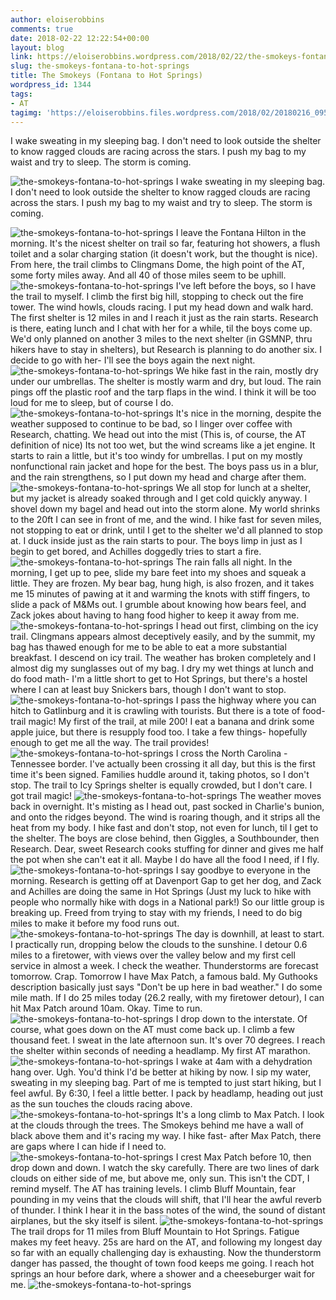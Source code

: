 ```yaml
---
author: eloiserobbins
comments: true
date: 2018-02-22 12:22:54+00:00
layout: blog
link: https://eloiserobbins.wordpress.com/2018/02/22/the-smokeys-fontana-to-hot-springs/
slug: the-smokeys-fontana-to-hot-springs
title: The Smokeys (Fontana to Hot Springs)
wordpress_id: 1344
tags:
- AT
tagimg: 'https://eloiserobbins.files.wordpress.com/2018/02/20180216_095808.jpg'
---
```


I wake sweating in my sleeping bag. I don't need to look outside the shelter to know ragged clouds are racing across the stars. I push my bag to my waist and try to sleep. The storm is coming.


![the-smokeys-fontana-to-hot-springs](https://eloiserobbins.files.wordpress.com/2018/02/20180216_095808.jpg)
I wake sweating in my sleeping bag. I don't need to look outside the shelter to know ragged clouds are racing across the stars. I push my bag to my waist and try to sleep. The storm is coming.

![the-smokeys-fontana-to-hot-springs](https://eloiserobbins.files.wordpress.com/2018/02/20180216_095815.jpg)
I leave the Fontana Hilton in the morning. It's the nicest shelter on trail so far,  featuring hot showers, a flush toilet and a solar charging station (it doesn't work, but the thought is nice). From here, the trail climbs to Clingmans Dome, the high point of the AT, some forty miles away. And all 40 of those miles seem to be uphill. 
![the-smokeys-fontana-to-hot-springs](https://eloiserobbins.files.wordpress.com/2018/02/20180218_084553.jpg)
I've left before the boys, so I have the trail to myself. I climb the first big hill, stopping to check out the fire tower. The wind howls, clouds racing. I put my head down and walk hard. The first shelter is 12 miles in and I reach it just as the rain starts. Research is there, eating lunch and I chat with her for a while, til the boys come up. We'd only planned on another 3 miles to the next shelter (in GSMNP, thru hikers have to stay in shelters), but Research is planning to do another six. I decide to go with her- I'll see the boys again the next night.
![the-smokeys-fontana-to-hot-springs](https://eloiserobbins.files.wordpress.com/2018/02/20180218_091143.jpg)
We hike fast in the rain, mostly dry under our umbrellas. The shelter is mostly warm and dry, but loud. The rain pings off the plastic roof and the tarp flaps in the wind. I think it will be too loud for me to sleep, but of course I do.
![the-smokeys-fontana-to-hot-springs](https://eloiserobbins.files.wordpress.com/2018/02/20180218_091155.jpg)
It's nice in the morning, despite the weather supposed to continue to be bad, so I linger over coffee with Research, chatting. We head out into the mist (This is, of course, the AT definition of nice) Its not too wet, but the wind screams like a jet engine. It starts to rain a little, but it's too windy for umbrellas. I put on my mostly nonfunctional rain jacket and hope for the best. The boys pass us in a blur, and the rain strengthens, so I put down my head and charge after them.
![the-smokeys-fontana-to-hot-springs](https://eloiserobbins.files.wordpress.com/2018/02/20180218_092347.jpg)
We all stop for lunch at a shelter, but my jacket is already soaked through and I get cold quickly anyway. I shovel down my bagel and head out into the storm alone. My world shrinks to the 20ft I can see in front of me, and the wind. I hike fast for seven miles, not stopping to eat or drink, until I get to the shelter we'd all planned to stop at. I duck inside just as the rain starts to pour. The boys limp in just as I begin to get bored, and Achilles doggedly tries to start a fire.
![the-smokeys-fontana-to-hot-springs](https://eloiserobbins.files.wordpress.com/2018/02/20180218_110840.jpg)
The rain falls all night. In the morning, I get up to pee, slide my bare feet into my shoes and squeak a little. They are frozen. My bear bag, hung high, is also frozen, and it takes me 15 minutes of pawing at it and warming the knots with stiff fingers, to slide a pack of M&Ms out. I grumble about knowing how bears feel, and Zack jokes about having to hang food higher to keep it away from me. 
![the-smokeys-fontana-to-hot-springs](https://eloiserobbins.files.wordpress.com/2018/02/20180218_141306.jpg)
I head out first, climbing on the icy trail. Clingmans appears almost deceptively easily, and by the summit, my bag has thawed enough for me to be able to eat a more substantial breakfast. I descend on icy trail. The weather has broken completely and I almost dig my sunglasses out of my bag. I dry my wet things at lunch and do food math- I'm a little short to get to Hot Springs, but there's a hostel where I can at least buy Snickers bars, though I don't want to stop.
![the-smokeys-fontana-to-hot-springs](https://eloiserobbins.files.wordpress.com/2018/02/20180218_142759.jpg)
I pass the highway where you can hitch to Gatlinburg and it is crawling with tourists. But there is a tote of food- trail magic! My first of the trail, at mile 200! I eat a banana and drink some apple juice, but there is resupply food too. I take a few things- hopefully enough to get me all the way. The trail provides!
![the-smokeys-fontana-to-hot-springs](https://eloiserobbins.files.wordpress.com/2018/02/20180219_083424.jpg)
I cross the North Carolina - Tennessee border. I've actually been crossing it all day, but this is the first time it's been signed. Families huddle around it, taking photos, so I don't stop. The trail to Icy Springs shelter is equally crowded, but I don't care. I got trail magic!
![the-smokeys-fontana-to-hot-springs](https://eloiserobbins.files.wordpress.com/2018/02/20180219_085841.jpg)
The weather moves back in overnight. It's misting as I head out, past socked in Charlie's bunion, and onto the ridges beyond. The wind is roaring though, and it strips all the heat from my body. I hike fast and don't stop, not even for lunch, til I get to the shelter. The boys are close behind, then Giggles, a Southbounder, then Research. Dear, sweet Research cooks stuffing for dinner and gives me half the pot when she can't eat it all. Maybe I do have all the food I need, if I fly.
![the-smokeys-fontana-to-hot-springs](https://eloiserobbins.files.wordpress.com/2018/02/20180219_092208.jpg)
I say goodbye to everyone in the morning. Research is getting off at Davenport Gap to get her dog, and Zack and Achilles are doing the same in Hot Springs (Just my luck to hike with people who normally hike with dogs in a National park!) So our little group is breaking up. Freed from trying to stay with my friends, I need to do big miles to make it before my food runs out.
![the-smokeys-fontana-to-hot-springs](https://eloiserobbins.files.wordpress.com/2018/02/20180220_082653.jpg)
The day is downhill, at least to start. I practically run, dropping below the clouds to the sunshine. I detour 0.6 miles to a firetower, with views over the valley below and my first cell service in almost a week. I check the weather. Thunderstorms are forecast tomorrow. Crap. Tomorrow I have Max Patch, a famous bald. My Guthooks description basically just says "Don't be up here in bad weather." I do some mile math. If I do 25 miles today (26.2 really, with my firetower detour), I can hit Max Patch around 10am. Okay. Time to run.
![the-smokeys-fontana-to-hot-springs](https://eloiserobbins.files.wordpress.com/2018/02/20180220_113338.jpg)
I drop down to the interstate. Of course, what goes down on the AT must come back up. I climb a few thousand feet. I sweat in the late afternoon sun. It's over 70 degrees. I reach the shelter within seconds of needing a headlamp. My first AT marathon.
![the-smokeys-fontana-to-hot-springs](https://eloiserobbins.files.wordpress.com/2018/02/20180220_113441.jpg)
I wake at 4am with a dehydration hang over. Ugh. You'd think I'd be better at hiking by now. I sip my water, sweating in my sleeping bag. Part of me is tempted to just start hiking, but I feel awful. By 6:30, I feel a little better. I pack by headlamp, heading out just as the sun touches the clouds racing above.
![the-smokeys-fontana-to-hot-springs](https://eloiserobbins.files.wordpress.com/2018/02/20180220_172137.jpg)
It's a long climb to Max Patch. I look at the clouds through the trees. The Smokeys behind me have a wall of black above them and it's racing my way. I hike fast- after Max Patch, there are gaps where I can hide if I need to.
![the-smokeys-fontana-to-hot-springs](https://eloiserobbins.files.wordpress.com/2018/02/20180221_092402.jpg)
I crest Max Patch before 10, then drop down and down. I watch the sky carefully. There are two lines of dark clouds on either side of me, but above me, only sun. This isn't the CDT, I remind myself. The AT has training levels. I climb Bluff Mountain, fear pounding in my veins that the clouds will shift, that I'll hear the awful reverb of thunder. I think I hear it in the bass notes of the wind, the sound of distant airplanes, but the sky itself is silent.
![the-smokeys-fontana-to-hot-springs](https://eloiserobbins.files.wordpress.com/2018/02/20180221_092415.jpg)
The trail drops for 11 miles from Bluff Mountain to Hot Springs. Fatigue makes my feet heavy. 25s are hard on the AT, and following my longest day so far with an equally challenging day is exhausting. Now the thunderstorm danger has passed, the thought of town food keeps me going. I reach hot springs an hour before dark, where a shower and a cheeseburger wait for me.
![the-smokeys-fontana-to-hot-springs](https://eloiserobbins.files.wordpress.com/2018/02/20180221_151037.jpg)
